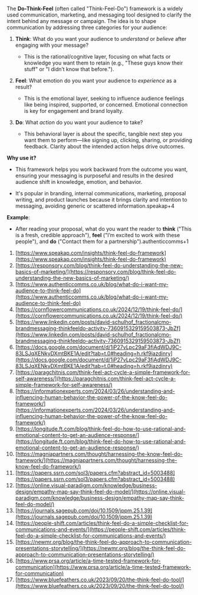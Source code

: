 The **Do-Think-Feel** (often called "Think-Feel-Do") framework is a widely used communication, marketing, and messaging tool designed to clarify the intent behind any message or campaign. The idea is to shape communication by addressing three categories for your audience:

1. **Think**: What do you want your audience to _understand_ or _believe_ after engaging with your message?
    
    - This is the rational/cognitive layer, focusing on what facts or knowledge you want them to retain (e.g., "These guys know their stuff" or "I didn’t know that before.").
        
2. **Feel**: What emotion do you want your audience to _experience_ as a result?
    
    - This is the emotional layer, seeking to influence audience feelings like being inspired, supported, or concerned. Emotional connection is key for engagement and brand loyalty.
        
3. **Do**: What _action_ do you want your audience to take?
    
    - This behavioral layer is about the specific, tangible next step you want them to perform—like signing up, clicking, sharing, or providing feedback. Clarity about the intended action helps drive outcomes.
        

**Why use it?**

- This framework helps you work backward from the outcome you want, ensuring your messaging is purposeful and results in the desired audience shift in knowledge, emotion, and behavior.
    
- It's popular in branding, internal communications, marketing, proposal writing, and product launches because it brings clarity and intention to messaging, avoiding generic or scattered information.speakap+4​
    

**Example**:

- After reading your proposal, what do you want the reader to **think** ("This is a fresh, credible approach"), **feel** ("I’m excited to work with these people"), and **do** ("Contact them for a partnership").authenticcomms+1​
    


1. [https://www.speakap.com/insights/think-feel-do-framework](https://www.speakap.com/insights/think-feel-do-framework)
2. [https://responsory.com/blog/think-feel-do-understanding-the-new-basics-of-marketing/](https://responsory.com/blog/think-feel-do-understanding-the-new-basics-of-marketing/)
3. [https://www.authenticcomms.co.uk/blog/what-do-i-want-my-audience-to-think-feel-do](https://www.authenticcomms.co.uk/blog/what-do-i-want-my-audience-to-think-feel-do)
4. [https://cornflowercommunications.co.uk/2024/12/19/think-feel-do/](https://cornflowercommunications.co.uk/2024/12/19/think-feel-do/)
5. [https://www.linkedin.com/posts/david-schulhof_fractionalcmo-brandmessaging-thinkfeeldo-activity-7360915329159503873-JbZf](https://www.linkedin.com/posts/david-schulhof_fractionalcmo-brandmessaging-thinkfeeldo-activity-7360915329159503873-JbZf)
6. [https://docs.google.com/document/d/1iP27vLpc29aF3fiAdWDJ9C-83LSJqXENkyDXmtBKE1A/edit?tab=t.0#heading=h.rkf9iazdinry](https://docs.google.com/document/d/1iP27vLpc29aF3fiAdWDJ9C-83LSJqXENkyDXmtBKE1A/edit?tab=t.0#heading=h.rkf9iazdinry)
7. [https://paragchitnis.com/think-feel-act-cycle-a-simple-framework-for-self-awareness/](https://paragchitnis.com/think-feel-act-cycle-a-simple-framework-for-self-awareness/)
8. [https://informationexperts.com/2024/03/26/understanding-and-influencing-human-behavior-the-power-of-the-know-feel-do-framework/](https://informationexperts.com/2024/03/26/understanding-and-influencing-human-behavior-the-power-of-the-know-feel-do-framework/)
9. [https://longitude.ft.com/blog/think-feel-do-how-to-use-rational-and-emotional-content-to-get-an-audience-response/](https://longitude.ft.com/blog/think-feel-do-how-to-use-rational-and-emotional-content-to-get-an-audience-response/)
10. [https://magniapartners.com/thought/harnessing-the-know-feel-do-framework/](https://magniapartners.com/thought/harnessing-the-know-feel-do-framework/)
11. [https://papers.ssrn.com/sol3/papers.cfm?abstract_id=5003488](https://papers.ssrn.com/sol3/papers.cfm?abstract_id=5003488)
12. [https://online.visual-paradigm.com/knowledge/business-design/empathy-map-say-think-feel-do-model/](https://online.visual-paradigm.com/knowledge/business-design/empathy-map-say-think-feel-do-model/)
13. [https://journals.sagepub.com/doi/10.1509/jppm.25.1.39](https://journals.sagepub.com/doi/10.1509/jppm.25.1.39)
14. [https://people-shift.com/articles/think-feel-do-a-simple-checklist-for-communications-and-events/](https://people-shift.com/articles/think-feel-do-a-simple-checklist-for-communications-and-events/)
15. [https://newmr.org/blog/the-think-feel-do-approach-to-communication-presentations-storytelling/](https://newmr.org/blog/the-think-feel-do-approach-to-communication-presentations-storytelling/)
16. [https://www.prsa.org/article/a-time-tested-framework-for-communication](https://www.prsa.org/article/a-time-tested-framework-for-communication)
17. [https://www.bluefeathers.co.uk/2023/09/20/the-think-feel-do-tool/](https://www.bluefeathers.co.uk/2023/09/20/the-think-feel-do-tool/)